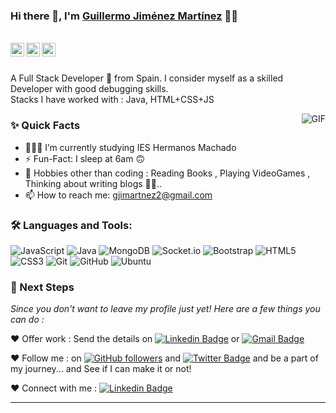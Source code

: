 ### Hi there 👋, I'm [Guillermo Jiménez Martínez](https://github.com/Epsiloon66) 👨‍💻

<br/>

<a href="https://www.linkedin.com/in/guillermojimartnez">
  <img align="left" alt="Guillermo's Linkedin" width="22px" src="https://cdn.jsdelivr.net/npm/simple-icons@v3/icons/linkedin.svg" />
</a>

<a href="https://twitter.com/epsiloon66">
  <img align="left" alt="Guillermo Jiménez | Twitter" width="22px" src="https://cdn.jsdelivr.net/npm/simple-icons@v3/icons/twitter.svg" />
</a>

<a href="mailto:gjimartnez2@gmail.com">
  <img align="left" alt="Guillermo's Email" width="22px" src="https://cdn.jsdelivr.net/npm/simple-icons@v3/icons/gmail.svg" />
</a>


<br />
<br/>

<p>
A Full Stack Developer 🚀 from Spain. I consider myself as a skilled Developer with good debugging skills.
<br/>
Stacks I have worked with : Java, HTML+CSS+JS
<br/>  
</p>

  <img align="right" alt="GIF" src="https://media.giphy.com/media/MC6eSuC3yypCU/giphy.gif" />
  
### ✨ Quick Facts

- 👨🏽‍💻 I’m currently studying IES Hermanos Machado
- ⚡️ Fun-Fact: I sleep at 6am 🙃
- 🎿 Hobbies other than coding : Reading Books , Playing VideoGames , Thinking about writing blogs 🤔🤖..
- 📫 How to reach me: gjimartnez2@gmail.com

### 🛠️ Languages and Tools:

![JavaScript](https://img.shields.io/badge/-JavaScript-black?style=flat-square&logo=javascript)
![Java](https://img.shields.io/badge/-Java-black?style=flat-square&logo=java)
![MongoDB](https://img.shields.io/badge/-MongoDB-black?style=flat-square&logo=mongodb)
![Socket.io](https://img.shields.io/badge/-Socket-black?style=flat-square&logo=socket.io)
![Bootstrap](https://img.shields.io/badge/-Bootstrap-black?style=flat-square&logo=bootstrap)
![HTML5](https://img.shields.io/badge/-HTML5-black?style=flat-square&logo=html5&logoColor=white)
![CSS3](https://img.shields.io/badge/-CSS3-black?style=flat-square&logo=css3)
![Git](https://img.shields.io/badge/-Git-black?style=flat-square&logo=git)
![GitHub](https://img.shields.io/badge/-GitHub-black?style=flat-square&logo=github)
![Ubuntu](https://img.shields.io/badge/-Ubuntu-black?style=flat-square&logo=ubuntu)


### 👣 Next Steps

_Since you don't want to leave my profile just yet! Here are a few things you can do :_

❤️ Offer work : Send the details on [![Linkedin Badge](https://img.shields.io/badge/-Guillermo_Jiménez-blue?style=flat-square&logo=Linkedin&logoColor=white&link=https://www.linkedin.com/in/guillermojimartnez/)](https://www.linkedin.com/in/guillermojimartnez/)
or [![Gmail Badge](https://img.shields.io/badge/-gjimartnez2@gmail.com-c14438?style=flat-square&logo=Gmail&logoColor=white&link=mailto:gjimartnez2@gmail.com)](mailto:gjimartnez2@gmail.com)

❤️ Follow me : on [![GitHub followers](https://img.shields.io/github/followers/Epsiloon66?label=Follow&style=social)](https://github.com/Epsiloon66/?tab=follow) and [![Twitter Badge](https://img.shields.io/badge/-@epsiloon66-1ca0f1?style=flat-square&labelColor=1ca0f1&logo=twitter&logoColor=white&link=https://twitter.com/epsiloon66)](https://twitter.com/epsiloon66)
and be a part of my journey... and See if I can make it or not!

❤️ Connect with me : [![Linkedin Badge](https://img.shields.io/badge/-Guillermo_Jiménez-blue?style=flat-square&logo=Linkedin&logoColor=white&link=https://www.linkedin.com/in/guillermojimartnez/)](https://www.linkedin.com/in/guillermojimartnez/)

<hr/>
